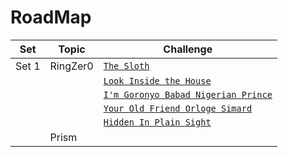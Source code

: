 # RoadMap
| Set   | Topic    | Challenge                                                                                                                                     |
|-------|----------|-----------------------------------------------------------------------------------------------------------------------------------------------|
| Set 1 | RingZer0 | [`The Sloth`](https://github.com/a3X3k/RoadMap/tree/main/Set%201/RingZer0/The%20Sloth)                                                       |
|       |          | [`Look Inside the House`](https://github.com/a3X3k/RoadMap/tree/main/Set%201/RingZer0/Look%20Inside%20the%20House)                           |
|       |          | [`I'm Goronyo Babad Nigerian Prince`](https://github.com/a3X3k/RoadMap/tree/main/Set%201/RingZer0/I'm%20Goronyo%20Babad%20Nigerian%20prince) |
|       |          | [`Your Old Friend Orloge Simard`](https://github.com/a3X3k/RoadMap/tree/main/Set%201/RingZer0/Your%20Old%20Friend%20Orloge%20Simard)         |
|       |          | [`Hidden In Plain Sight`](https://github.com/a3X3k/RoadMap/tree/main/Set%201/RingZer0/Hidden%20In%20Plain%20Sight)                           |
|       | Prism    |                                                                                                                                              |                                                                                                                                          |  
